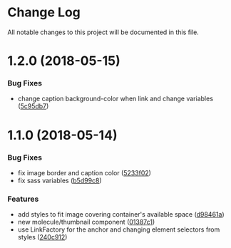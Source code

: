 # Change Log

All notable changes to this project will be documented in this file.

<a name="1.2.0"></a>
# 1.2.0 (2018-05-15)


### Bug Fixes

* change caption background-color when link and change variables ([5c95db7](https://github.com/SUI-Components/sui-components/commit/5c95db7))



<a name="1.1.0"></a>
# 1.1.0 (2018-05-14)


### Bug Fixes

* fix image border and caption color ([5233f02](https://github.com/SUI-Components/sui-components/commit/5233f02))
* fix sass variables ([b5d99c8](https://github.com/SUI-Components/sui-components/commit/b5d99c8))


### Features

* add styles to fit image covering container's available space ([d98461a](https://github.com/SUI-Components/sui-components/commit/d98461a))
* new molecule/thumbnail component ([01387c1](https://github.com/SUI-Components/sui-components/commit/01387c1))
* use LinkFactory for the anchor and changing element selectors from styles ([240c912](https://github.com/SUI-Components/sui-components/commit/240c912))



